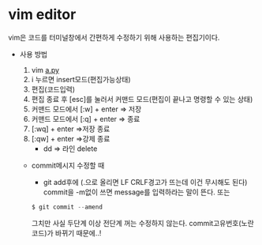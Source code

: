 # vim editor

vim은 코드를 터미널창에서 간편하게 수정하기 위해 사용하는 편집기이다.

- 사용 방법

  1. vim [a.py](http://a.py)
  2. i 누르면 insert모드(편집가능상태)
  3. 편집(코드입력)
  4. 편집 종료 후 [esc]를 눌러서 커맨드 모드(편집이 끝나고 명령할 수 있는 상태)
  5. 커맨드 모드에서 [:w] + enter ⇒ 저장
  6. 커맨드 모드에서 [:q] + enter ⇒ 종료
  7. [:wq] + enter ⇒저장 종료
  8. [:qw] + enter ⇒강제 종료
     - dd ⇒ 라인 delete

  - commit메시지 수정할 때

    - git add후에 (.으로 올리면 LF CRLF경고가 뜨는데 이건 무시해도 된다) commit을 -m없이 쓰면 message를 입력하라는 말이 뜬다. 또는

    ```python
    $ git commit --amend
    ```

    그치만 사실 두단계 이상 전단계 꺼는 수정하지 않는다. commit고유번호(노란코드)가 바뀌기 때문에..!


